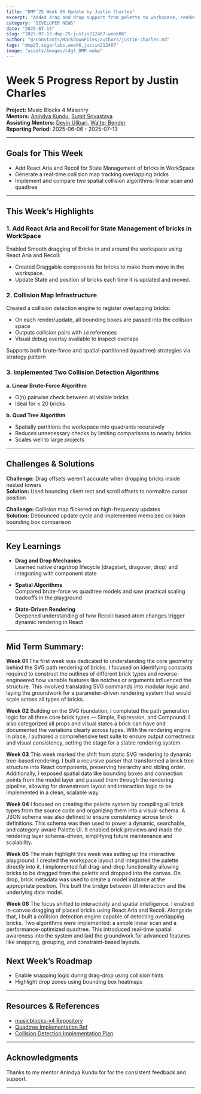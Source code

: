 ```yaml
---
title: "DMP’25 Week 06 Update by Justin Charles"
excerpt: "Added drag and drop support from palette to workspace, rendered interactive blocks, and built a collision map with linear and quad tree detection"
category: "DEVELOPER NEWS"
date: "2025-07-13"
slug: "2025-07-13-dmp-25-justin212407-week06"
author: "@/constants/MarkdownFiles/authors/justin-charles.md"
tags: "dmp25,sugarlabs,week6,justin212407"
image: "assets/Images/c4gt_DMP.webp"
---
```


<!-- markdownlint-disable -->

# Week 5 Progress Report by Justin Charles

**Project:** Music Blocks 4 Masonry  
**Mentors:** [Anindya Kundu](https://github.com/meganindya/), [Sumit Srivastava](https://github.com/sum2it)  
**Assisting Mentors:** [Devin Ulibari](https://github.com/pikurasa/), [Walter Bender](https://github.com/walterbender)  
**Reporting Period:** 2025-06-06 - 2025-07-13   

---

## Goals for This Week

- Add React Aria and Recoil for State Management of bricks in WorkSpace  
- Generate a real-time collision map tracking overlapping bricks  
- Implement and compare two spatial collision algorithms: linear scan and quadtree  

---

## This Week’s Highlights

### 1. **Add React Aria and Recoil for State Management of bricks in WorkSpace**

Enabled Smooth dragging of Bricks in and around the workspace using React Aria and Recoil:
- Created Draggable components for bricks to make them move in the workspace.
- Update State and position of bricks each time it is updated and moved. 

### 2. **Collision Map Infrastructure**

Created a collision detection engine to register overlapping bricks:
- On each render/update, all bounding boxes are passed into the collision space
- Outputs collision pairs with `id` references
- Visual debug overlay available to inspect overlaps

Supports both brute-force and spatial-partitioned (quadtree) strategies via strategy pattern  

### 3. **Implemented Two Collision Detection Algorithms**

**a. Linear Brute-Force Algorithm**  
- O(n) pairwise check between all visible bricks  
- Ideal for ≤ 20 bricks  

**b. Quad Tree Algorithm**  
- Spatially partitions the workspace into quadrants recursively  
- Reduces unnecessary checks by limiting comparisons to nearby bricks  
- Scales well to large projects  

---

## Challenges & Solutions

**Challenge:** Drag offsets weren’t accurate when dropping bricks inside nested towers  
**Solution:** Used bounding client rect and scroll offsets to normalize cursor position  

**Challenge:** Collision map flickered on high-frequency updates  
**Solution:** Debounced update cycle and implemented memoized collision bounding box comparison  

---

## Key Learnings

- **Drag and Drop Mechanics**  
  Learned native drag/drop lifecycle (dragstart, dragover, drop) and integrating with component state

- **Spatial Algorithms**  
  Compared brute-force vs quadtree models and saw practical scaling tradeoffs in the playground

- **State-Driven Rendering**  
  Deepened understanding of how Recoil-based atom changes trigger dynamic rendering in React  

---
## Mid Term Summary: 

**Week 01**
The first week was dedicated to understanding the core geometry behind the SVG path rendering of bricks. I focused on identifying constants required to construct the outlines of different brick types and reverse-engineered how variable features like notches or arguments influenced the structure. This involved translating SVG commands into modular logic and laying the groundwork for a parameter-driven rendering system that would scale across all types of bricks.

**Week 02**
Building on the SVG foundation, I completed the path generation logic for all three core brick types — Simple, Expression, and Compound. I also categorized all props and visual states a brick can have and documented the variations clearly across types. With the rendering engine in place, I authored a comprehensive test suite to ensure output correctness and visual consistency, setting the stage for a stable rendering system.

**Week 03**
This week marked the shift from static SVG rendering to dynamic tree-based rendering. I built a recursive parser that transformed a brick tree structure into React components, preserving hierarchy and sibling order. Additionally, I exposed spatial data like bounding boxes and connection points from the model layer and passed them through the rendering pipeline, allowing for downstream layout and interaction logic to be implemented in a clean, scalable way.

**Week 04**
I focused on creating the palette system by compiling all brick types from the source code and organizing them into a visual schema. A JSON schema was also defined to ensure consistency across brick definitions. This schema was then used to power a dynamic, searchable, and category-aware Palette UI. It enabled brick previews and made the rendering layer schema-driven, simplifying future maintenance and scalability.

**Week 05**
The main highlight this week was setting up the interactive playground. I created the workspace layout and integrated the palette directly into it. I implemented full drag-and-drop functionality allowing bricks to be dragged from the palette and dropped into the canvas. On drop, brick metadata was used to create a model instance at the appropriate position. This built the bridge between UI interaction and the underlying data model.

**Week 06**
The focus shifted to interactivity and spatial intelligence. I enabled in-canvas dragging of placed bricks using React Aria and Recoil. Alongside that, I built a collision detection engine capable of detecting overlapping bricks. Two algorithms were implemented: a simple linear scan and a performance-optimized quadtree. This introduced real-time spatial awareness into the system and laid the groundwork for advanced features like snapping, grouping, and constraint-based layouts.


## Next Week’s Roadmap

- Enable snapping logic during drag-drop using collision hints  
- Highlight drop zones using bounding box heatmaps  

---

## Resources & References

- [musicblocks-v4 Repository](https://github.com/sugarlabs/musicblocks-v4)  
- [Quadtree Implementation Ref](https://en.wikipedia.org/wiki/Quadtree)  
- [Collision Detection Implementation Plan](https://docs.google.com/document/d/1C0t4iSze2eDEv6lWbloK3MnvJgAa6HvmXmk2sQ0lCZs/edit?tab=t.ma5nmu1mlnke#heading=h.esqcxx854myo)

---

## Acknowledgments

Thanks to my mentor Anindya Kundu for for the consistent feedback and support.

---
